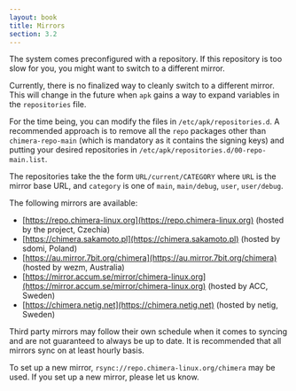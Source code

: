 ```yaml
---
layout: book
title: Mirrors
section: 3.2
---
```


The system comes preconfigured with a repository. If this repository
is too slow for you, you might want to switch to a different mirror.

Currently, there is no finalized way to cleanly switch to a different
mirror. This will change in the future when `apk` gains a way to
expand variables in the `repositories` file.

For the time being, you can modify the files in `/etc/apk/repositories.d`.
A recommended approach is to remove all the `repo` packages other than
`chimera-repo-main` (which is mandatory as it contains the signing keys)
and putting your desired repositories in `/etc/apk/repositories.d/00-repo-main.list`.

The repositories take the the form `URL/current/CATEGORY` where `URL`
is the mirror base URL, and `category` is one of `main`, `main/debug`,
`user`, `user/debug`.

The following mirrors are available:

* [https://repo.chimera-linux.org](https://repo.chimera-linux.org) (hosted by the project, Czechia)
* [https://chimera.sakamoto.pl](https://chimera.sakamoto.pl) (hosted by sdomi, Poland)
* [https://au.mirror.7bit.org/chimera](https://au.mirror.7bit.org/chimera) (hosted by wezm, Australia)
* [https://mirror.accum.se/mirror/chimera-linux.org](https://mirror.accum.se/mirror/chimera-linux.org) (hosted by ACC, Sweden)
* [https://chimera.netig.net](https://chimera.netig.net) (hosted by netig, Sweden)

Third party mirrors may follow their own schedule when it comes to syncing
and are not guaranteed to always be up to date. It is recommended that all
mirrors sync on at least hourly basis.

To set up a new mirror, `rsync://repo.chimera-linux.org/chimera` may be used.
If you set up a new mirror, please let us know.
